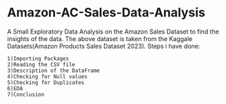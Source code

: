 # Amazon-AC-Sales-Data-Analysis
A Small Exploratory Data Analysis on the Amazon Sales Dataset to find the insights of the data.
The above dataset is taken from the Kaggale Datasets(Amazon Products Sales Dataset 2023). 
Steps i have done:
~~~~~~~~~~~~~~~~~~
1)Importing Packages
2)Reading the CSV file
3)Description of the DataFrame
4)Checking for Null values
5)Checking for Duplicates
6)EDA
7)Conclusion 
